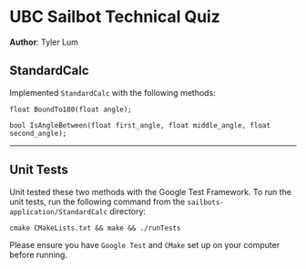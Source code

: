 # UBC Sailbot Technical Quiz

__Author__: Tyler Lum

## StandardCalc

Implemented `StandardCalc` with the following methods:

```
float BoundTo180(float angle);
```

```
bool IsAngleBetween(float first_angle, float middle_angle, float second_angle);
```
************************************************************************
## Unit Tests

Unit tested these two methods with the Google Test Framework. To run the unit tests, run the following command from the `sailbots-application/StandardCalc` directory:

```
cmake CMakeLists.txt && make && ./runTests
``` 

Please ensure you have `Google Test` and `CMake` set up on your computer before running.
